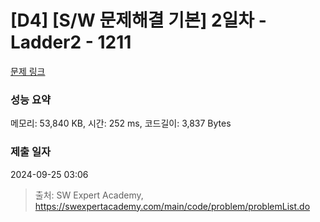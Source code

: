 # [D4] [S/W 문제해결 기본] 2일차 - Ladder2 - 1211 

[문제 링크](https://swexpertacademy.com/main/code/problem/problemDetail.do?contestProbId=AV14BgD6AEECFAYh) 

### 성능 요약

메모리: 53,840 KB, 시간: 252 ms, 코드길이: 3,837 Bytes

### 제출 일자

2024-09-25 03:06



> 출처: SW Expert Academy, https://swexpertacademy.com/main/code/problem/problemList.do